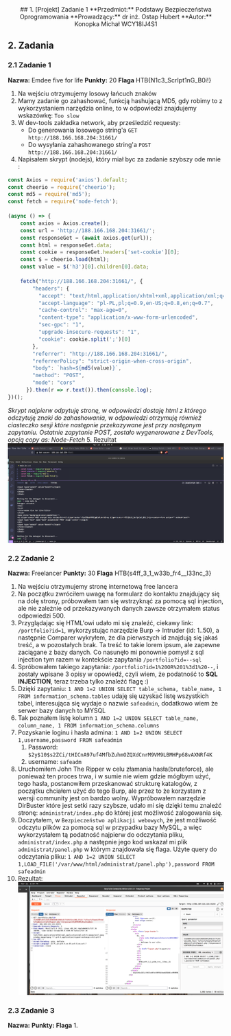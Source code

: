 <center>
## 1. [Projekt] Zadanie 1
**Przedmiot:** Podstawy Bezpieczeństwa Oprogramowania
**Prowadzący:** dr inż. Ostap Hubert
**Autor:** Konopka Michał WCY18IJ4S1
</center>

<div style="page-break-after: always"></div>

## 2. Zadania

### 2.1 Zadanie 1
**Nazwa:** Emdee five for life
**Punkty:** 20
**Flaga** HTB{N1c3_ScrIpt1nG_B0i!}
1. Na wejściu otrzymujemy losowy łańcuch znaków
2. Mamy zadanie go zahashować, funkcją hashującą MD5, gdy robimy to z wykorzystaniem narzędzia online, to w odpowiedzi znajdujemy wskazówkę: `Too slow`
3. W dev-tools zakładka network, aby prześledzić requesty:
     * Do generowania losowego string'a `GET http://188.166.168.204:31661/`
     * Do wysyłania zahashowanego string'a `POST http://188.166.168.204:31661/`
4. Napisałem skrypt (nodejs), który miał byc za zadanie szybszy ode mnie :
```javascript
const Axios = require('axios').default;
const cheerio = require('cheerio');
const md5 = require('md5');
const fetch = require('node-fetch');

(async () => {
    const axios = Axios.create(); 
    const url = 'http://188.166.168.204:31661/';
    const responseGet = (await axios.get(url));
    const html = responseGet.data;
    const cookie = responseGet.headers['set-cookie'][0];
    const $ = cheerio.load(html);
    const value = $('h3')[0].children[0].data;

    fetch("http://188.166.168.204:31661/", {
        "headers": {
          "accept": "text/html,application/xhtml+xml,application/xml;q=0.9,image/avif,image/webp,image/apng,*/*;q=0.8,application/signed-exchange;v=b3;q=0.9",
          "accept-language": "pl-PL,pl;q=0.9,en-US;q=0.8,en;q=0.7",
          "cache-control": "max-age=0",
          "content-type": "application/x-www-form-urlencoded",
          "sec-gpc": "1",
          "upgrade-insecure-requests": "1",
          "cookie": cookie.split(';')[0]
        },
        "referrer": "http://188.166.168.204:31661/",
        "referrerPolicy": "strict-origin-when-cross-origin",
        "body": `hash=${md5(value)}`,
        "method": "POST",
        "mode": "cors"
      }).then(r => r.text()).then(console.log);
})();
```
*Skrypt najpierw odpytuję stronę, w odpowiedzi dostaję html z którego odczytuję znaki do zahashowania, w odpowiedzi otrzymuję również ciasteczko sesji które następnie przekazywane jest przy następnym zapytaniu. Ostatnie zapytanie POST, zostało wygenerowane z DevTools, opcją copy as: Node-Fetch*
5. Rezultat ![image](zad1/flag1.png)

<div style="page-break-after: always"></div>

### 2.2 Zadanie 2
**Nazwa:** Freelancer
**Punkty:** 30
**Flaga** HTB{s4ff_3_1_w33b_fr4__l33nc_3}
1. Na wejściu otrzymujemy stronę internetową free lancera
2. Na początku zwróciłem uwagę na formularz do kontaktu znajdujący się na dolę strony, próbowałem tam się wstrzyknąć za pomocą sql injection, ale nie zależnie od przekazywanych danych zawsze otrzymałem status odpowiedzi 500.
3. Przyglądając się HTML'owi udało mi się znaleźć, ciekawy link: `/portfolio?id=1`, wykorzystując narzędzie Burp -> Intruder (id: 1..50), a następnie Comparer wykryłem, że dla pierwszych id znajdują się jakaś treść, a w pozostałych brak. Ta treść to takie lorem ipsum, ale zapewne zaciągane z bazy danych. Co nasunęło mi ponownie pomysł z sql injection tym razem w kontekście zapytania `/portfolio?id=--sql`
4. Spróbowałem takiego zapytania: `/portfolio?id=1%20OR%201%3d1%20--`, i zostały wpisane 3 opisy w opowiedź, czyli wiem, że podatność to **SQL INJECTION**, teraz trzeba tylko znaleźć flagę :)
5. Dzięki zapytaniu: `1 AND 1=2 UNION SELECT table_schema, table_name, 1 FROM information_schema.tables` udaję się uzyskać listę wszystkich tabel, interesująca się wydaje o nazwie `safeadmin`, dodatkowo wiem że serwer bazy danych to MYSQL
6. Tak poznałem listę kolumn `1 AND 1=2 UNION SELECT table_name, column_name, 1 FROM information_schema.columns`
7. Pozyskanie loginu i hasła admina: `1 AND 1=2 UNION SELECT 1,username,password FROM safeadmin`
   1. Password: `$2y$10$s2ZCi/tHICnA97uf4MfbZuhmOZQXdCnrM9VM9LBMHPp68vAXNRf4K`
   2. username: `safeadm`
8. Uruchomiłem John The Ripper w celu złamania hasła(bruteforce), ale ponieważ ten proces trwa, i w sumie nie wiem gdzie mógłbym użyć, tego hasła, postanowiłem przeskanować strukturę katalogów, z początku chciałem użyć do tego Burp, ale przez to że korzystam z wersji community jest on bardzo wolny. Wypróbowałem narzędzie DirBuster które jest setki razy szybsze, udało mi się dzięki temu znaleźć stronę: `administrat/index.php` do której jest możliwość zalogowania się.
9. Doczytałem, w `Bezpieczeństwo aplikacji webowych`, że jest możliwość odczytu plików za pomocą sql w przypadku bazy MySQL, a więc wykorzystałem tą podatność najpierw do odczytania pliku, `administrat/index.php` a następnie jego kod wskazał mi plik `administrat/panel.php` w którym znajdowała się flaga. Użyte query do odczytania pliku: `1 AND 1=2 UNION SELECT 1,LOAD_FILE('/var/www/html/administrat/panel.php'),password FROM safeadmin`
10. Rezultat: ![image](zad2/flag2.png)

### 2.3 Zadanie 3
**Nazwa:** 
**Punkty:** 
**Flaga** 
1. 